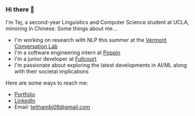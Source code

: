 ### Hi there 👋
I'm Tej, a second-year Linguistics and Computer Science student at UCLA, minoring in Chinese. Some things about me...
- I'm working on research with NLP this summer at the [Vermont Conversation Lab](https://vermontconversationlab.com/)
- I'm a software engineering intern at [Poppin](https://joinpoppin.com/)
- I'm a junior developer at [Fullcourt](https://www.50four.com/)
- I'm passionate about exploring the latest developments in AI/ML along with their societal implications

Here are some ways to reach me:
- [Portfolio](https://tejthambi.com/)
- [LinkedIn](https://www.linkedin.com/in/tej-thambi-4839521a9/)
- Email: tejthambi09@gmail.com 

<!--
**tej-thambi/tej-thambi** is a ✨ _special_ ✨ repository because its `README.md` (this file) appears on your GitHub profile.

Here are some ideas to get you started:

- 🔭 I’m currently working on ...
- 🌱 I’m currently learning ...
- 👯 I’m looking to collaborate on ...
- 🤔 I’m looking for help with ...
- 💬 Ask me about ...
- 📫 How to reach me: ...
- 😄 Pronouns: ...
- ⚡ Fun fact: ...
-->

